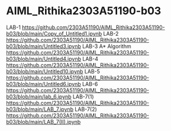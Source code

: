 # AIML_Rithika2303A51190-b03
LAB-1
https://github.com/2303A51190/AIML_Rithika2303A51190-b03/blob/main/Copy_of_Untitled1.ipynb
LAB-2
https://github.com/2303A51190/AIML_Rithika2303A51190-b03/blob/main/Untitled3.ipynb
LAB-3
A* Algorithm
https://github.com/2303A51190/AIML_Rithika2303A51190-b03/blob/main/Untitled4.ipynb
LAB-4
https://github.com/2303A51190/AIML_Rithika2303A51190-b03/blob/main/Untitled10.ipynb
LAB-5
https://github.com/2303A51190/AIML_Rithika2303A51190-b03/blob/main/Untitled6.ipynb
LAB-6
https://github.com/2303A51190/AIML_Rithika2303A51190-b03/blob/main/lab_6.ipynb
LAB-7(1)
https://github.com/2303A51190/AIML_Rithika2303A51190-b03/blob/main/LAB_7.ipynb
LAB-7(2)
https://github.com/2303A51190/AIML_Rithika2303A51190-b03/blob/main/LAB_7(II).ipynb

